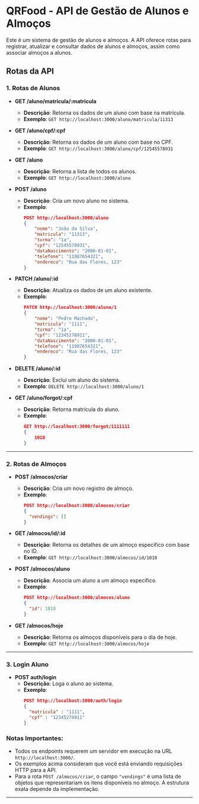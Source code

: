 # QRFood - API de Gestão de Alunos e Almoços

Este é um sistema de gestão de alunos e almoços. A API oferece rotas para registrar, atualizar e consultar dados de alunos e almoços, assim como associar almoços a alunos.

## Rotas da API

### 1. **Rotas de Alunos**

- **GET /aluno/matricula/:matricula**
  - **Descrição**: Retorna os dados de um aluno com base na matrícula.
  - **Exemplo**: `GET http://localhost:3000/aluno/matricula/11313`

- **GET /aluno/cpf/:cpf**
  - **Descrição**: Retorna os dados de um aluno com base no CPF.
  - **Exemplo**: `GET http://localhost:3000/aluno/cpf/12545578931`

- **GET /aluno**
  - **Descrição**: Retorna a lista de todos os alunos.
  - **Exemplo**: `GET http://localhost:3000/aluno`

- **POST /aluno**
  - **Descrição**: Cria um novo aluno no sistema.
  - **Exemplo**:
    ```json
    POST http://localhost:3000/aluno
    {
        "nome": "João da Silva",
        "matricula": "11313",
        "turma": "1a",
        "cpf": "12545578931",
        "dataNascimento": "2000-01-01",
        "telefone": "11987654321",
        "endereco": "Rua das Flores, 123"
    }
    ```

- **PATCH /aluno/:id**
  - **Descrição**: Atualiza os dados de um aluno existente.
  - **Exemplo**:
    ```json
    PATCH http://localhost:3000/aluno/1
    {
        "nome": "Pedro Machado",
        "matricula": "1111",
        "turma": "1a",
        "cpf": "12345278911",
        "dataNascimento": "2000-01-01",
        "telefone": "11987654321",
        "endereco": "Rua das Flores, 123"
    }
    ```

- **DELETE /aluno/:id**
  - **Descrição**: Exclui um aluno do sistema.
  - **Exemplo**: `DELETE http://localhost:3000/aluno/1`


- **GET /aluno/forgot/:cpf**
  - **Descrição**: Retorna matricula do aluno.
  - **Exemplo**:
    ```json
    GET http://localhost:3000/forgot/1111111
    {
        1010
    }
    ```

---

### 2. **Rotas de Almoços**

- **POST /almocos/criar**
  - **Descrição**: Cria um novo registro de almoço.
  - **Exemplo**:
    ```json
    POST http://localhost:3000/almocos/criar
    {
      "vendings": []
    }
    ```

- **GET /almocos/id/:id**
  - **Descrição**: Retorna os detalhes de um almoço específico com base no ID.
  - **Exemplo**: `GET http://localhost:3000/almocos/id/1010`

- **POST /almocos/aluno**
  - **Descrição**: Associa um aluno a um almoço específico.
  - **Exemplo**:
    ```json
    POST http://localhost:3000/almocos/aluno
    {
      "id": 1010
    }
    ```

- **GET /almocos/hoje**
  - **Descrição**: Retorna os almoços disponíveis para o dia de hoje.
  - **Exemplo**: `GET http://localhost:3000/almocos/hoje`

---

### 3. Login Aluno
- **POST auth/login**
  - **Descrição**: Loga o aluno ao sistema.
  - **Exemplo**:
    ```json
    POST http://localhost:3000/auth/login
    {
      "matricula" : "1111",
      "cpf" : "12345278911"
    }

    ```

### Notas Importantes:
- Todos os endpoints requerem um servidor em execução na URL `http://localhost:3000/`.
- Os exemplos acima consideram que você está enviando requisições HTTP para a API.
- Para a rota `POST /almocos/criar`, o campo `"vendings"` é uma lista de objetos que representariam os itens disponíveis no almoço. A estrutura exata depende da implementação.

--- 
